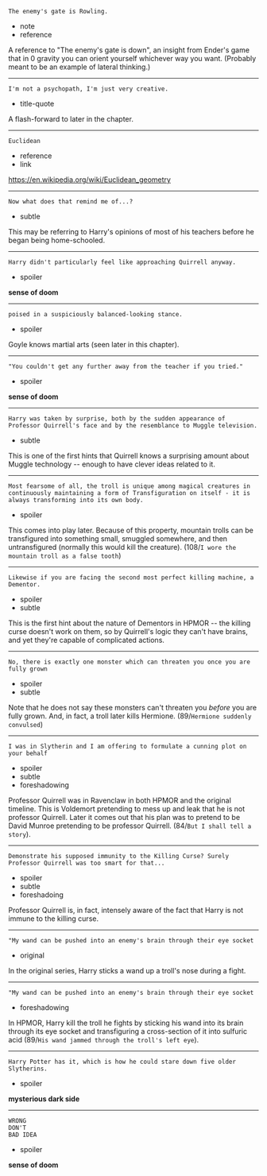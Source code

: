 ```
The enemy's gate is Rowling.
```

* note
* reference

A reference to "The enemy's gate is down", an insight from Ender's
game that in 0 gravity you can orient yourself whichever way you want.
(Probably meant to be an example of lateral thinking.)

---

```
I'm not a psychopath, I'm just very creative.
```

* title-quote

A flash-forward to later in the chapter.

---

```
Euclidean
```

* reference
* link

https://en.wikipedia.org/wiki/Euclidean_geometry

---

```
Now what does that remind me of...?
```

* subtle

This may be referring to Harry's opinions of most of his teachers
before he began being home-schooled.

---

```
Harry didn't particularly feel like approaching Quirrell anyway.
```

* spoiler

**sense of doom**

---

```
poised in a suspiciously balanced-looking stance.
```

* spoiler

Goyle knows martial arts (seen later in this chapter).

---

```
"You couldn't get any further away from the teacher if you tried."
```

* spoiler

**sense of doom**

---

```
Harry was taken by surprise, both by the sudden appearance of
Professor Quirrell's face and by the resemblance to Muggle television.
```

* subtle

This is one of the first hints that Quirrell knows a surprising amount
about Muggle technology -- enough to have clever ideas related to it.

---

```
Most fearsome of all, the troll is unique among magical creatures in
continuously maintaining a form of Transfiguration on itself - it is
always transforming into its own body.
```

* spoiler

This comes into play later.  Because of this property, mountain trolls
can be transfigured into something small, smuggled somewhere, and then
untransfigured (normally this would kill the creature).  (108/`I wore
the mountain troll as a false tooth`)

---

```
Likewise if you are facing the second most perfect killing machine, a
Dementor.
```

* spoiler
* subtle

This is the first hint about the nature of Dementors in HPMOR -- the
killing curse doesn't work on them, so by Quirrell's logic they can't
have brains, and yet they're capable of complicated actions.

---

```
No, there is exactly one monster which can threaten you once you are
fully grown
```

* spoiler
* subtle

Note that he does not say these monsters can't threaten you *before*
you are fully grown.  And, in fact, a troll later kills Hermione.
(89/`Hermione suddenly convulsed`)

---

```
I was in Slytherin and I am offering to formulate a cunning plot on
your behalf
```

* spoiler
* subtle
* foreshadowing

Professor Quirrell was in Ravenclaw in both HPMOR and the original
timeline.  This is Voldemort pretending to mess up and leak that he is
not professor Quirrell.  Later it comes out that his plan was to
pretend to be David Munroe pretending to be professor Quirrell.
(84/`But I shall tell a story`).

---

```
Demonstrate his supposed immunity to the Killing Curse? Surely
Professor Quirrell was too smart for that...
```

* spoiler
* subtle
* foreshadoing

Professor Quirrell is, in fact, intensely aware of the fact that Harry
is not immune to the killing curse.

---

```
"My wand can be pushed into an enemy's brain through their eye socket
```

* original

In the original series, Harry sticks a wand up a troll's nose during a
fight.

---

```
"My wand can be pushed into an enemy's brain through their eye socket
```

* foreshadowing

In HPMOR, Harry kill the troll he fights by sticking his wand into its
brain through its eye socket and transfiguring a cross-section of it
into sulfuric acid (89/`His wand jammed through the troll's left eye`).

---

```
Harry Potter has it, which is how he could stare down five older
Slytherins.
```

* spoiler

**mysterious dark side**

---

```
WRONG
DON'T
BAD IDEA
```

* spoiler

**sense of doom**
